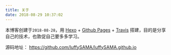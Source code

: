 ```yaml
---
title: 关于
date: 2018-08-29 10:37:02
---
```


本博客创建于`2018-08-28`，用 [Hexo](https://hexo.io/zh-cn/) + [Github Pages](https://pages.github.com/) + [Travis](https://travis-ci.org/) 搭建，目的是分享自己的技术，也敦促自己要多多学习。

源码地址： https://github.com/luffySAMA/luffySAMA.github.io